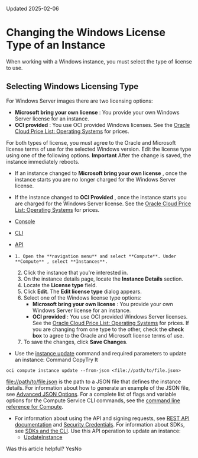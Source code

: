 Updated 2025-02-06
# Changing the Windows License Type of an Instance
When working with a Windows instance, you must select the type of license to use.
## Selecting Windows Licensing Type
For Windows Server images there are two licensing options:
  * **Microsoft bring your own license** : You provide your own Windows Server license for an instance.
  * **OCI provided** : You use OCI provided Windows licenses. See the [Oracle Cloud Price List: Operating Systems](https://www.oracle.com/cloud/price-list/#compute-os) for prices.


For both types of license, you must agree to the Oracle and Microsoft license terms of use for the selected Windows version.
Edit the license type using one of the following options.
**Important** After the change is saved, the instance immediately reboots. 
  * If an instance changed to **Microsoft bring your own license** , once the instance starts you are no longer charged for the Windows Server license.
  * If the instance changed to **OCI Provided** , once the instance starts you are charged for the Windows Server license. See the [Oracle Cloud Price List: Operating Systems](https://www.oracle.com/cloud/price-list/#compute-os) for prices.


  * [Console](https://docs.oracle.com/en-us/iaas/Content/Compute/Tasks/changewinlicense.htm)
  * [CLI](https://docs.oracle.com/en-us/iaas/Content/Compute/Tasks/changewinlicense.htm)
  * [API](https://docs.oracle.com/en-us/iaas/Content/Compute/Tasks/changewinlicense.htm)


  *     1. Open the **navigation menu** and select **Compute**. Under **Compute** , select **Instances**.
    2. Click the instance that you're interested in.
    3. On the instance details page, locate the **Instance Details** section.
    4. Locate the **License type** field.
    5. Click **Edit**. The **Edit license type** dialog appears.
    6. Select one of the Windows license type options: 
       * **Microsoft bring your own license** : You provide your own Windows Server license for an instance.
       * **OCI provided** : You use OCI provided Windows Server licenses. See the [Oracle Cloud Price List: Operating Systems](https://www.oracle.com/cloud/price-list/#compute-os) for prices.
If you are changing from one type to the other, check the **check box** to agree to the Oracle and Microsoft license terms of use.
    7. To save the changes, click **Save Changes**.
  * Use the [instance update](https://docs.oracle.com/iaas/tools/oci-cli/latest/oci_cli_docs/cmdref/compute/instance/update.html) command and required parameters to update an instance:
Command
CopyTry It
```
oci compute instance update --from-json <file://path/to/file.json>
```

<file://path/to/file.json> is the path to a JSON file that defines the instance details. For information about how to generate an example of the JSON file, see [Advanced JSON Options](https://docs.oracle.com/iaas/Content/API/SDKDocs/cliusing.htm#AdvancedJSON).
For a complete list of flags and variable options for the Compute Service CLI commands, see the [command line reference for Compute](https://docs.oracle.com/iaas/tools/oci-cli/latest/oci_cli_docs/cmdref/compute.html).
  * For information about using the API and signing requests, see [REST API documentation](https://docs.oracle.com/iaas/Content/API/Concepts/usingapi.htm) and [Security Credentials](https://docs.oracle.com/iaas/Content/General/Concepts/credentials.htm). For information about SDKs, see [SDKs and the CLI](https://docs.oracle.com/iaas/Content/API/Concepts/sdks.htm).
Use this API operation to update an instance:
    * [UpdateInstance](https://docs.oracle.com/iaas/api/#/en/iaas/latest/Instance/UpdateInstance)


Was this article helpful?
YesNo

